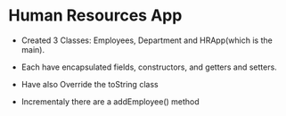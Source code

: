 # Human Resources App

- Created 3 Classes: Employees, Department and HRApp(which is the main).

- Each have encapsulated fields, constructors, and getters and setters.
- Have also Override the toString class

- Incrementaly there are a addEmployee() method


